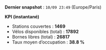 **Dernier snapshot** : `10/09 23:49` (Europe/Paris)

**KPI (instantané)**

- Stations couvertes : **1469**
- Vélos disponibles (total) : **17892**
- Bornes libres (total) : **26817**
- Taux moyen d’occupation : **38.8 %**
